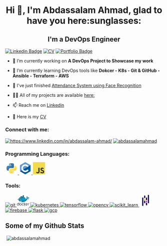<h1 align="center">Hi 👋, I'm Abdassalam Ahmad, glad to have you here:sunglasses:</h1>
<h2 align="center">I'm a DevOps Engineer</h2>

<!--- -------------------------Badges------------------- -->
[![Linkedin Badge](https://img.shields.io/badge/-AbdassalamAhmad-0072b1?style=flat&logo=Linkedin&logoColor=white&link=https://www.linkedin.com/in/Abdassalam-Ahmad/)](https://www.linkedin.com/in/Abdassalam-Ahmad/)
[![CV](https://img.shields.io/badge/CV-drive-blue)](https://drive.google.com/file/d/1WXWoRTd8QZZOAZT5bC0MovW9rgbN8hYX/view)
[![Portfolio Badge](https://img.shields.io/badge/portfolio-web-blue?style=flat&link=https://abdassalamahmad.github.io/)](https://abdassalamahmad.github.io/)
<!--- [![CV](https://img.shields.io/badge/CV-web-blue)](https://sway.office.com/63nefT71BPK03a4o)-->

- 🔭 I’m currently working on **A DevOps Project to Showcase my work**
<!--- -------------------------**Object Detection and OCR**------------------- -->
- 🌱 I’m currently learning DevOps tools like **Dokcer - K8s - Git & GitHub - Ansible - Terraform - AWS**
<!--- -------------------------**Computer Vision Fundamentals, Tensorflows.js**------------------- -->
- 👯 I've just finished [Attendance System using Face Recognition](https://github.com/AbdassalamAhmad/Attendance_System)

- 👨‍💻 All of my projects are available [here:](https://github.com/AbdassalamAhmad?tab=repositories)

- 📫 Reach me on [Linkedin](https://www.linkedin.com/in/abdassalam-ahmad/)

- 📄 Here is my [CV](https://drive.google.com/file/d/1WXWoRTd8QZZOAZT5bC0MovW9rgbN8hYX/view)



### Connect with me:
<p align="left">
<a href="https://www.linkedin.com/in/abdassalam-ahmad/" target="blank"><img align="center" src="https://raw.githubusercontent.com/rahuldkjain/github-profile-readme-generator/master/src/images/icons/Social/linked-in-alt.svg" alt="https://www.linkedin.com/in/abdassalam-ahmad/" height="30" width="40" /></a>
<a href="https://kaggle.com/abdassalamahmad" target="blank"><img align="center" src="https://raw.githubusercontent.com/rahuldkjain/github-profile-readme-generator/master/src/images/icons/Social/kaggle.svg" alt="abdassalamahmad" height="30" width="40" /></a>
</p>



### Programming Languages:
<p align="left"> <a href="https://www.python.org" target="_blank" rel="noreferrer"> <img src="https://raw.githubusercontent.com/devicons/devicon/master/icons/python/python-original.svg" alt="python" width="40" height="40"/> </a> <a href="https://www.cprogramming.com/" target="_blank" rel="noreferrer"> <img src="https://raw.githubusercontent.com/devicons/devicon/master/icons/c/c-original.svg" alt="c" width="40" height="40"/> </a> <a href="https://developer.mozilla.org/en-US/docs/Web/JavaScript" target="_blank" rel="noreferrer"> <img src="https://raw.githubusercontent.com/devicons/devicon/master/icons/javascript/javascript-original.svg" alt="javascript" width="40" height="40"/> </a> </p>


### Tools:
<a href="https://git-scm.com/" target="_blank" rel="noreferrer"> <img src="https://www.vectorlogo.zone/logos/git-scm/git-scm-icon.svg" alt="git" width="40" height="40"/> </a> <a href="https://www.docker.com/" target="_blank" rel="noreferrer"> <img src="https://raw.githubusercontent.com/devicons/devicon/master/icons/docker/docker-original-wordmark.svg" alt="docker" width="40" height="40"/> </a>  <a href="https://kubernetes.io" target="_blank" rel="noreferrer"> <img src="https://www.vectorlogo.zone/logos/kubernetes/kubernetes-icon.svg" alt="kubernetes" width="40" height="40"/> </a> 
<a href="https://www.tensorflow.org" target="_blank" rel="noreferrer"> <img src="https://www.vectorlogo.zone/logos/tensorflow/tensorflow-icon.svg" alt="tensorflow" width="40" height="40"/> </a> <a href="https://opencv.org/" target="_blank" rel="noreferrer"> <img src="https://www.vectorlogo.zone/logos/opencv/opencv-icon.svg" alt="opencv" width="40" height="40"/> </a> <a href="https://scikit-learn.org/" target="_blank" rel="noreferrer"> <img src="https://upload.wikimedia.org/wikipedia/commons/0/05/Scikit_learn_logo_small.svg" alt="scikit_learn" width="40" height="40"/> </a> <a href="https://pandas.pydata.org/" target="_blank" rel="noreferrer"> <img src="https://raw.githubusercontent.com/devicons/devicon/2ae2a900d2f041da66e950e4d48052658d850630/icons/pandas/pandas-original.svg" alt="pandas" width="40" height="40"/> </a>  <a href="https://firebase.google.com/" target="_blank" rel="noreferrer"> <img src="https://www.vectorlogo.zone/logos/firebase/firebase-icon.svg" alt="firebase" width="40" height="40"/> </a> <a href="https://flask.palletsprojects.com/" target="_blank" rel="noreferrer"> <img src="https://www.vectorlogo.zone/logos/pocoo_flask/pocoo_flask-icon.svg" alt="flask" width="40" height="40"/> </a> <a href="https://cloud.google.com" target="_blank" rel="noreferrer"> <img src="https://www.vectorlogo.zone/logos/google_cloud/google_cloud-icon.svg" alt="gcp" width="40" height="40"/> </a> 


## Some of my Github Stats

<p>&nbsp;<img align="center" src="https://github-readme-stats.vercel.app/api?username=abdassalamahmad&show_icons=true&locale=en" alt="abdassalamahmad" /></p>




